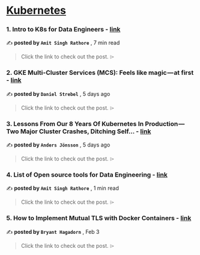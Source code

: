 
<h1><a href=https://medium.com/tag/kubernetes/recommended target="_blank" rel="noopener noreferrer">Kubernetes</a></h1>
<h3>1. Intro to K8s for Data Engineers - <a href=https://medium.com/@asrathore08/intro-to-k8s-for-data-engineers-e2a233e44ce4?source=tag_recommended_feed---------0-84----------kubernetes----------f163987c_2179_445f_8ab7_c45fc6a65655------- target="_blank" rel="noopener noreferrer">link</a></h3>

✍️ **posted by `Amit Singh Rathore`** <date> , 7 min read</date>

<blockquote>Click the link to check out the post. ⌲</blockquote>

<h3>2. GKE Multi-Cluster Services (MCS): Feels like magic — at first - <a href=https://medium.com/google-cloud/gke-multi-cluster-services-mcs-feels-like-magic-at-first-de39847554c2?source=tag_recommended_feed---------1-107----------kubernetes----------f163987c_2179_445f_8ab7_c45fc6a65655------- target="_blank" rel="noopener noreferrer">link</a></h3>

✍️ **posted by `Daniel Strebel`** <date> , 5 days ago</date>

<blockquote>Click the link to check out the post. ⌲</blockquote>

<h3>3. Lessons From Our 8 Years Of Kubernetes In Production — Two Major Cluster Crashes, Ditching Self… - <a href=https://medium.com/@.anders/learnings-from-our-8-years-of-kubernetes-in-production-two-major-cluster-crashes-ditching-self-0257c09d36cd?source=tag_recommended_feed---------2-85----------kubernetes----------f163987c_2179_445f_8ab7_c45fc6a65655------- target="_blank" rel="noopener noreferrer">link</a></h3>

✍️ **posted by `Anders Jönsson`** <date> , 5 days ago</date>

<blockquote>Click the link to check out the post. ⌲</blockquote>

<h3>4. List of Open source tools for Data Engineering - <a href=https://medium.com/@asrathore08/list-of-open-source-tools-for-data-engineering-161864422882?source=tag_recommended_feed---------3-84----------kubernetes----------f163987c_2179_445f_8ab7_c45fc6a65655------- target="_blank" rel="noopener noreferrer">link</a></h3>

✍️ **posted by `Amit Singh Rathore`** <date> , 1 min read</date>

<blockquote>Click the link to check out the post. ⌲</blockquote>

<h3>5. How to Implement Mutual TLS with Docker Containers - <a href=https://medium.com/itnext/how-to-implement-mutual-tls-with-docker-containers-1546a2eab38b?source=tag_recommended_feed---------4-107----------kubernetes----------f163987c_2179_445f_8ab7_c45fc6a65655------- target="_blank" rel="noopener noreferrer">link</a></h3>

✍️ **posted by `Bryant Hagadorn`** <date> , Feb 3</date>

<blockquote>Click the link to check out the post. ⌲</blockquote>

